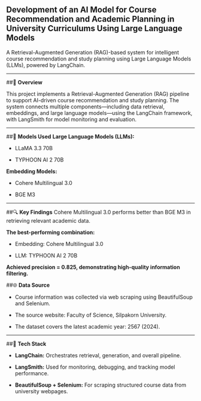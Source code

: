 ## Development of an AI Model for Course Recommendation and Academic Planning in University Curriculums Using Large Language Models
A Retrieval-Augmented Generation (RAG)-based system for intelligent course recommendation and study planning using Large Language Models (LLMs), powered by LangChain.
  
---

##📌 **Overview**

This project implements a Retrieval-Augmented Generation (RAG) pipeline to support AI-driven course recommendation and study planning. The system connects multiple components—including data retrieval, embeddings, and large language models—using the LangChain framework, with LangSmith for model monitoring and evaluation.
  
---

##🧠 **Models Used**
**Large Language Models (LLMs):**

- LLaMA 3.3 70B

- TYPHOON AI 2 70B

**Embedding Models:**

- Cohere Multilingual 3.0

- BGE M3
  
---

##🔍 **Key Findings**
Cohere Multilingual 3.0 performs better than BGE M3 in retrieving relevant academic data.

**The best-performing combination:**

- Embedding: Cohere Multilingual 3.0

- LLM: TYPHOON AI 2 70B

**Achieved precision = 0.825, demonstrating high-quality information filtering.**

##🌐 **Data Source**
- Course information was collected via web scraping using BeautifulSoup and Selenium.

- The source website: Faculty of Science, Silpakorn University.

- The dataset covers the latest academic year: 2567 (2024).
  
---

##🔧 **Tech Stack**
- **LangChain:** Orchestrates retrieval, generation, and overall pipeline.

- **LangSmith:** Used for monitoring, debugging, and tracking model performance.

- **BeautifulSoup + Selenium:** For scraping structured course data from university webpages.

